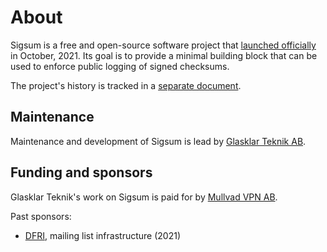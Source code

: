 # About
Sigsum is a free and open-source software project that [launched officially][]
in October, 2021.  Its goal is to provide a minimal building block that can be
used to enforce public logging of signed checksums.

[launched officially]: https://lists.sigsum.org/mailman3/hyperkitty/list/sigsum-general@lists.sigsum.org/thread/ZCWCOWYTBQSVYWADEHBAWYEHNS3FJ6RK/

The project's history is tracked in a [separate document][].

[separate document]:
https://git.glasklar.is/sigsum/project/documentation/-/blob/main/history.md

## Maintenance

Maintenance and development of Sigsum is lead by [Glasklar Teknik AB][].

[Glasklar Teknik AB]: https://www.glasklarteknik.se/

## Funding and sponsors

Glasklar Teknik's work on Sigsum is paid for by [Mullvad VPN AB][].

[Mullvad VPN AB]: https://www.mullvad.net/

Past sponsors:

  - [DFRI][], mailing list infrastructure (2021)

[DFRI]: https://www.dfri.se
